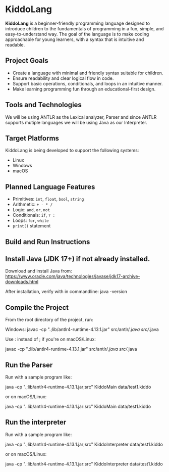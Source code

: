 # KiddoLang

**KiddoLang** is a beginner-friendly programming language designed to introduce children to the fundamentals of programming in a fun, simple, and easy-to-understand way. The goal of the language is to make coding approachable for young learners, with a syntax that is intuitive and readable.


## Project Goals
- Create a language with minimal and friendly syntax suitable for children.
- Ensure readability and clear logical flow in code.
- Support basic operations, conditionals, and loops in an intuitive manner.
- Make learning programming fun through an educational-first design.


## Tools and Technologies

We will be using ANTLR as the Lexical analyzer, Parser and since ANTLR supports mutiple languages we will be using Java as our Interpreter.

## Target Platforms

KiddoLang is being developed to support the following systems:
- Linux
- Windows
- macOS

## Planned Language Features
- Primitives: `int`, `float`, `bool`, `string`
- Arithmetic: `+ - * /`
- Logic: `and`, `or`, `not`
- Conditionals: `if`, `? :`
- Loops: `for`, `while`
- `print()` statement

## Build and Run Instructions

## Install Java (JDK 17+) if not already installed.

Download and install Java from:  
https://www.oracle.com/java/technologies/javase/jdk17-archive-downloads.html

After installation, verify with in commandline:
java -version

## Compile the Project
From the root directory of the project, run:

Windows:
javac -cp ".;lib/antlr4-runtime-4.13.1.jar" src/antlr/*.java src/*.java

Use : instead of ; if you're on macOS/Linux:

javac -cp ".:lib/antlr4-runtime-4.13.1.jar" src/antlr/*.java src/*.java


## Run the Parser
Run with a sample program like:

java -cp ".;lib/antlr4-runtime-4.13.1.jar;src" KiddoMain data/test1.kiddo

or on macOS/Linux:

java -cp ".:lib/antlr4-runtime-4.13.1.jar:src" KiddoMain data/test1.kiddo

## Run the interpreter
Run with a sample program like:

java -cp ".;lib/antlr4-runtime-4.13.1.jar;src" KiddoInterpreter data/test1.kiddo

or on macOS/Linux:

java -cp ".:lib/antlr4-runtime-4.13.1.jar:src" KiddoInterpreter data/test1.kiddo